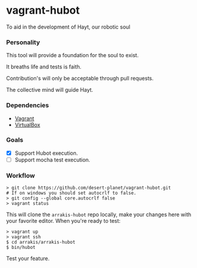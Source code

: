 # vagrant-hubot
To aid in the development of Hayt, our robotic soul

### Personality
This tool will provide a foundation for the soul to exist.

It breaths life and tests is faith.

Contribution's will only be acceptable through pull requests.

The collective mind will guide Hayt.

### Dependencies
- [Vagrant](https://www.vagrantup.com/downloads.html)
- [VirtualBox](https://www.virtualbox.org/wiki/Downloads)

### Goals
- [x] Support Hubot execution.
- [ ] Support mocha test execution.

### Workflow
```
> git clone https://github.com/desert-planet/vagrant-hubot.git
# If on windows you should set autocrlf to false.
> git config --global core.autocrlf false
> vagrant status
```
This will clone the `arrakis-hubot` repo locally, make your changes here with your favorite editor.
When you're ready to test:
```
> vagrant up
> vagrant ssh
$ cd arrakis/arrakis-hubot
$ bin/hubot
```
Test your feature.
